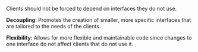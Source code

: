 Clients should not be forced to depend on interfaces they do not use.

**Decoupling**: Promotes the creation of smaller, more specific interfaces that are tailored to the needs of the clients.

**Flexibility**: Allows for more flexible and maintainable code since changes to one interface do not affect clients that do not use it.
